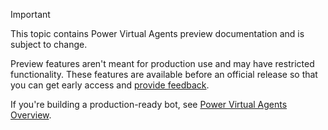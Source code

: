 > [!IMPORTANT]
> This topic contains Power Virtual Agents preview documentation and is subject to change.
>
> Preview features aren't meant for production use and may have restricted functionality. These features are available before an official release so that you can get early access and [provide feedback](https://powerusers.microsoft.com/t5/Forums/ct-p/pva_forums).
>
> If you're building a production-ready bot, see [Power Virtual Agents Overview](../../fundamentals-what-is-power-virtual-agents.md).